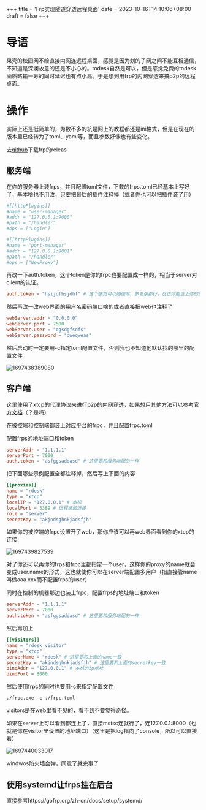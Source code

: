 +++
title = 'Frp实现隧道穿透远程桌面'
date = 2023-10-16T14:10:06+08:00
draft = false
+++

# 导语

果壳的校园网不给直接内网连远程桌面，感觉是因为划的子网之间不能互相通信，不知道是深澜故意的还是不小心的。todesk自然是可以，但是感觉免费的todesk画质略输一筹的同时延迟也有点小高。于是想到用frp的内网穿透来搞p2p的远程桌面。


# 操作

实际上还是挺简单的，为数不多的坑是网上的教程都还是ini格式，但是在现在的版本里已经转为了toml、yaml等，而且参数好像也有些变化。

去[github](https://github.com/fatedier/frp/releases/)下载frp的releas

## 服务端

在你的服务器上装frps，并且配置toml文件，下载的frps.toml已经基本上写好了，基本啥也不用改，只要把最后的插件注释掉（或者你也可以把插件装了用）

```toml
#[[httpPlugins]]
#name = "user-manager"
#addr = "127.0.0.1:9000"
#path = "/handler"
#ops = ["Login"]

#[[httpPlugins]]
#name = "port-manager"
#addr = "127.0.0.1:9001"
#path = "/handler"
#ops = ["NewProxy"]
```

再改一下auth.token，这个token是你的frpc也要配置成一样的，相当于server对client的认证。

```toml
auth.token = "hsijdfhsjdhf" # 这个感觉可以随便写，多复杂都行，反正你能连上你的服务器就能查
```

然后再改一改web界面的用户名密码端口啥的或者直接把web也注释了

```toml
webServer.addr = "0.0.0.0"
webServer.port = 7500
webServer.user = "dgsdgfsdfs"
webServer.password = "dweqweas"
```

然后启动时一定要用-c指定toml配置文件，否则我也不知道他默认找的哪里的配置文件

![1697438389080](/images/1697438389080.png)

## 客户端

这里使用了xtcp的代理协议来进行p2p的内网穿透，如果想用其他方法可以参考[官方文档](https://gofrp.org/zh-cn/docs/reference/proxy/)（？是吗）

在被控端和控制端都装上对应平台的frpc，并且配置frpc.toml

配置frps的地址端口和token

```toml
serverAddr = "1.1.1.1"
serverPort = 7000
auth.token = "asfggsaddasd" # 这里要和服务端配的一样
```

把下面哪些示例配置全都注释掉，然后写上下面的内容

```toml
[[proxies]]
name = "rdesk"
type = "xtcp"
localIP = "127.0.0.1" # 本机
localPort = 3389 # 远程桌面连接
role = "server"
secretKey = "akjndsghnkjadsfjh"
```

如果你的被控端的frpc设置开了web，那你应该可以再web界面看到你的xtcp的连接

![1697439827539](/images/1697439827539.png)

对了你还可以再你的frps和frpc里都指定一个user，这样你的proxy的name就会变成user.name的形式，这也就使你可以在server端配置多用户（指直接管name叫做aaa.xxx而不配置frps的user）

同时在控制的机器那边也装上frpc，配置frps的地址端口和token

```toml
serverAddr = "1.1.1.1"
serverPort = 7000
auth.token = "asfggsaddasd" # 这里要和服务端配的一样
```

然后再加上

```toml
[[visitors]]
name = "rdesk_visitor"
type = "xtcp"
serverName = "rdesk" # 这里要和上面的name一致
secretKey = "akjndsghnkjadsfjh" # 这里要和上面的secretkey一致
bindAddr = "127.0.0.1" # 本机的ip地址
bindPort = 8000
```

然后使用frpc的同时也要用-c来指定配置文件

`./frpc.exe -c ./frpc.toml`

visitors是在web里看不见的，看不到不要觉得奇怪。

如果在server上可以看到都连上了，直接mstsc连就行了，连127.0.0.1:8000（也就是你在visitor里设置的地址端口）（这里是把log指向了console，所以可以直接看）

![1697440033017](/images/1697440033017.png)

windwos防火墙会弹，同意了就完事了

## 使用systemd让frps挂在后台

直接参考https://gofrp.org/zh-cn/docs/setup/systemd/
